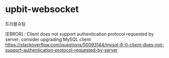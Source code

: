 # upbit-websocket

트러블슈팅

[ERROR] : Client does not support authentication protocol requested by server; consider upgrading MySQL client
https://stackoverflow.com/questions/50093144/mysql-8-0-client-does-not-support-authentication-protocol-requested-by-server
